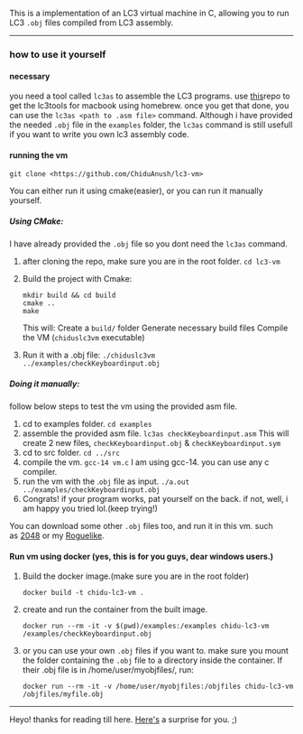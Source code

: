 This is a implementation of an LC3 virtual machine in C, allowing you to run LC3 `.obj` files compiled from LC3 assembly.

---

### how to use it yourself

#### necessary
you need a tool called `lc3as` to assemble the LC3 programs.
use [this](https://github.com/dennis97519/homebrew-lc3tools)repo to get the lc3tools for macbook using homebrew.
once you get that done, you can use the `lc3as <path to .asm file>` command.
Although i have provided the needed `.obj` file in the `examples` folder, the `lc3as` command is still usefull if you want to write you own lc3 assembly code.

#### running the vm
`git clone <https://github.com/ChiduAnush/lc3-vm>`

You can either run it using cmake(easier), or you can run it manually yourself.

##### Using CMake:
I have already provided the `.obj` file so you dont need the `lc3as` command.

1. after cloning the repo, make sure you are in the root folder.
   `cd lc3-vm`
2. Build the project with Cmake:
   ```
   mkdir build && cd build
   cmake ..
   make
   ```

   This will:
   Create a `build/` folder
   Generate necessary build files
   Compile the VM (`chiduslc3vm` executable)

3. Run it with a .obj file:
   `./chiduslc3vm ../examples/checkKeyboardinput.obj`



##### Doing it manually: 
follow below steps to test the vm using the provided asm file.

1. cd to examples folder. 
   `cd examples`
2. assemble the provided asm file.
   `lc3as checkKeyboardinput.asm`
   This will create 2 new files, `checkKeyboardinput.obj` & `checkKeyboardinput.sym`
3. cd to src folder.
   `cd ../src`
4. compile the vm.
   `gcc-14 vm.c`
   I am using gcc-14. you can use any c compiler.
5. run the vm with the .`obj` file as input.
   `./a.out ../examples/checkKeyboardinput.obj `
6. Congrats! if your program works, pat yourself on the back. if not, well, i am happy you tried lol.(keep trying!)


You can download some other `.obj` files too, and run it in this vm.
such as [2048](https://github.com/rpendleton/lc3-2048) or my [Roguelike](https://github.com/justinmeiners/lc3-rogue).


#### Run vm using docker (yes, this is for you guys, dear windows users.)

1. Build the docker image.(make sure you are in the root folder)
   ```
   docker build -t chidu-lc3-vm .
   ```
2. create and run the container from the built image.
   ```
   docker run --rm -it -v $(pwd)/examples:/examples chidu-lc3-vm /examples/checkKeyboardinput.obj

   ```

3. or you can use your own `.obj` files if you want to. make sure you mount the folder containing the `.obj` file to a directory inside the container. If their .obj file is in /home/user/myobjfiles/, run:
   ```
   docker run --rm -it -v /home/user/myobjfiles:/objfiles chidu-lc3-vm /objfiles/myfile.obj
   ```


---
Heyo! thanks for reading till here. [Here's](https://www.youtube.com/watch?v=xvFZjo5PgG0) a surprise for you. ;)
